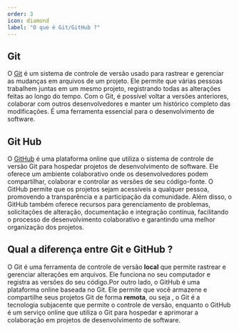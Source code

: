 ```yaml
---
order: 3
icon: diamond
label: "O que é Git/GitHub ?"
---
```


## Git

O [Git](https://git-scm.com/) é um sistema de controle de versão usado para rastrear e gerenciar as mudanças em arquivos de um projeto. Ele permite que várias pessoas trabalhem juntas em um mesmo projeto, registrando todas as alterações feitas ao longo do tempo. Com o Git, é possível voltar a versões anteriores, colaborar com outros desenvolvedores e manter um histórico completo das modificações. É uma ferramenta essencial para o desenvolvimento de software.

## Git Hub 

O [GitHub](https://github.com/) é uma plataforma online que utiliza o sistema de controle de versão Git para hospedar projetos de desenvolvimento de software. Ele oferece um ambiente colaborativo onde os desenvolvedores podem compartilhar, colaborar e controlar as versões de seu código-fonte. O GitHub permite que os projetos sejam acessíveis a qualquer pessoa, promovendo a transparência e a participação da comunidade. Além disso, o GitHub também oferece recursos para gerenciamento de problemas, solicitações de alteração, documentação e integração contínua, facilitando o processo de desenvolvimento colaborativo e garantindo uma melhor organização dos projetos.

## Qual a diferença entre Git e GitHub ?

O Git é uma ferramenta de controle de versão **local** que permite rastrear e gerenciar alterações em arquivos. Ele funciona no seu computador e registra as versões do seu código.Por outro lado, o GitHub é uma plataforma online baseada no Git. Ele permite que você armazene e compartilhe seus projetos Git de forma **remota**, ou seja , o Git é a tecnologia subjacente que permite o controle de versão, enquanto o GitHub é um serviço online que utiliza o Git para hospedar e aprimorar a colaboração em projetos de desenvolvimento de software.